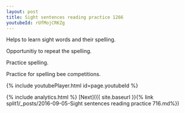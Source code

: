 ```yaml
---
layout: post
title: Sight sentences reading practice 1266
youtubeId: rUfMojCRKZg
---
```

 
 
Helps to learn sight words and their spelling.

Opportunitiy to repeat the spelling. 

Practice spelling. 
 
Practice for spelling bee competitions. 
 
{% include youtubePlayer.html id=page.youtubeId %}
 
 
{% include analytics.html %} 
[Next]({{ site.baseurl }}{% link  split1/_posts/2016-09-05-Sight sentences reading practice 716.md%})
 
